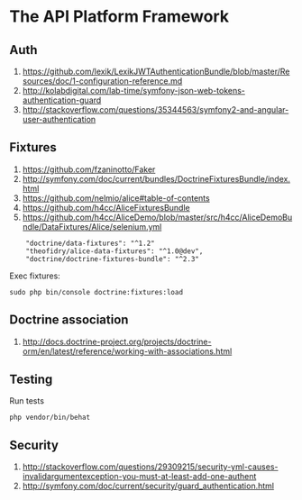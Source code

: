 The API Platform Framework
==========================

## Auth 

1. https://github.com/lexik/LexikJWTAuthenticationBundle/blob/master/Resources/doc/1-configuration-reference.md
2. http://kolabdigital.com/lab-time/symfony-json-web-tokens-authentication-guard
3. http://stackoverflow.com/questions/35344563/symfony2-and-angular-user-authentication

## Fixtures

1. https://github.com/fzaninotto/Faker
2. http://symfony.com/doc/current/bundles/DoctrineFixturesBundle/index.html
3. https://github.com/nelmio/alice#table-of-contents
4. https://github.com/h4cc/AliceFixturesBundle
5. https://github.com/h4cc/AliceDemo/blob/master/src/h4cc/AliceDemoBundle/DataFixtures/Alice/selenium.yml

```
    "doctrine/data-fixtures": "^1.2"
    "theofidry/alice-data-fixtures": "^1.0@dev",
    "doctrine/doctrine-fixtures-bundle": "^2.3"
```

Exec fixtures: 

    sudo php bin/console doctrine:fixtures:load

## Doctrine association

1. http://docs.doctrine-project.org/projects/doctrine-orm/en/latest/reference/working-with-associations.html

## Testing

Run tests

    php vendor/bin/behat

## Security

1. http://stackoverflow.com/questions/29309215/security-yml-causes-invalidargumentexception-you-must-at-least-add-one-authent
2. http://symfony.com/doc/current/security/guard_authentication.html